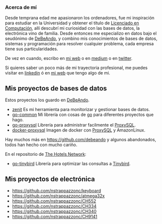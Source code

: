 ### Acerca de mí

Desde temprana edad me apasionaron los ordenadores, fue mi inspiración para estudiar en la Universidad y obtener el título de [Licenciado en Computación](https://une.edu.ve), allí descubrí mi curiosidad con las bases de datos, la electrónica vino de familia. Desde entonces me especializo en datos bajo el seudónimo de [DeBeAndo](https://debeando.com), y combino mis conocimientos de bases de datos, sistemas y programación para resolver cualquier problema, cada empresa tiene sus particularidades.

De vez en cuando, escribo en [mi web](https://debeando.com) o en [medium](https://medium.com/@nstrappazzonc) o en [twitter](https://twitter.com/debeando).

Si quieres saber un poco más de mi trayectoria profesional, me puedes visitar en [linkedin](https://www.linkedin.com/in/nicola-strappazzon-carotenuto) ó en [mi web](https://debeando.com/cultura) que tengo algo de mi.

## Mis proyectos de bases de datos

Estos proyectos los guardo en [DeBeAndo](https://github.com/debeando).

- [zenit](https://github.com/debeando/zenit) Es mi herramienta para monitorizar y gestionar bases de datos.
- [go-common](https://github.com/debeando/go-common) Mi librería con cosas de [go](https://go.dev) para diferentes proyectos que hago.
- [go-proxysql](https://github.com/debeando/go-proxysql) Librería para administrar facilmente el [ProxySQL](https://proxysql.com).
- [docker-proxysql](https://github.com/debeando/docker-proxysql) Imagen de docker con [ProxySQL](https://proxysql.com) y AmazonLinux.

Hay muchos más en https://github.com/debeando y algunos abandonados, todos han hecho con mucho cariño.

En el repositorio de [The Hotels Network](https://github.com/the-hotels-network):

- [go-tinybird](https://github.com/the-hotels-network/go-tinybird) Librería para optimizar las consultas a [Tinybird](https://www.tinybird.co/).

## Mis proyectos de electrónica

- https://github.com/nstrappazzonc/keyboard
- https://github.com/nstrappazzonc/atmega32x
- https://github.com/nstrappazzonc/CH552
- https://github.com/nstrappazzonc/CH334
- https://github.com/nstrappazzonc/CH340
- https://github.com/nstrappazzonc/CH9141
